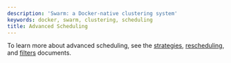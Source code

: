 ```yaml
---
description: 'Swarm: a Docker-native clustering system'
keywords: docker, swarm, clustering, scheduling
title: Advanced Scheduling
---
```


To learn more about advanced scheduling, see the [strategies](strategy.md),
[rescheduling](rescheduling.md), and [filters](filter.md) documents.